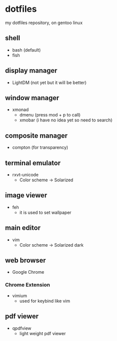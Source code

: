 # dotfiles
my dotfiles repository, on gentoo linux
## shell
- bash (default)
- fish
## display manager
- LightDM (not yet but it will be better)
## window manager
- xmonad
  - dmenu (press mod + p to call)
  - xmobar (i have no idea yet so need to search)
## composite manager
- compton (for transparency)
## terminal emulator
- rxvt-unicode
  - Color scheme              -> Solarized
## image viewer
- feh
  - it is used to set wallpaper
## main editor
- vim
  - Color scheme              -> Solarized dark
## web browser
- Google Chrome
### Chrome Extension
- vimium
  - used for keybind like vim
## pdf viewer
- qpdfview
  - light weight pdf viewer
